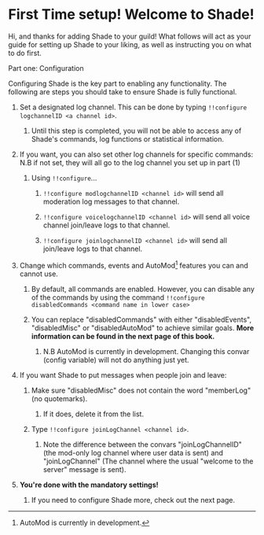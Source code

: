 # First Time setup! Welcome to Shade!

Hi, and thanks for adding Shade to your guild! What follows will act as your guide for setting up Shade to your liking, as well as instructing you on what to do first.

Part one: Configuration

Configuring Shade is the key part to enabling any functionality. The following are steps you should take to ensure Shade is fully functional.

1. Set a designated log channel. This can be done by typing `!!configure logchannelID <a channel id>`.

   1. Until this step is completed, you will not be able to access any of Shade's commands, log functions or statistical information.

2. If you want, you can also set other log channels for specific commands: N.B if not set, they will all go to the log channel you set up in part \(1\)

   1. Using `!!configure`...

      1. `!!configure modlogchannelID <channel id>` will send all moderation log messages to that channel.

      2. `!!configure voicelogchannelID <channel id>` will send all voice channel join/leave logs to that channel.

      3. `!!configure joinlogchannelID <channel id>` will send all join/leave logs to that channel.

3. Change which commands, events and AutoMod[^1] features you can and cannot use.

   1. By default, all commands are enabled. However, you can disable any of the commands by using the command `!!configure disabledCommands <command name in lower case>`

   2. You can replace "disabledCommands" with either "disabledEvents", "disabledMisc" or "disabledAutoMod" to achieve similar goals. **More information can be found in the next page of this book.**

      1. N.B AutoMod is currently in development. Changing this convar \(config variable\) will not do anything just yet.

4. If you want Shade to put messages when people join and leave:

   1. Make sure "disabledMisc" does not contain the word "memberLog" \(no quotemarks\).

      1. If it does, delete it from the list.

   2. Type `!!configure joinLogChannel <channel id>`. 

      1. Note the difference between the convars "joinLogChannelID" \(the mod-only log channel where user data is sent\) and "joinLogChannel" \(The channel where the usual "welcome to the server" message is sent\).

5. **You're done with the mandatory settings!**

   1. If you need to configure Shade more, check out the next page.



[^1]: AutoMod is currently in development. 

